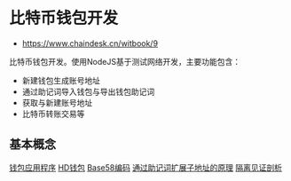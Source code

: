 # 比特币钱包开发
* https://www.chaindesk.cn/witbook/9

比特币钱包开发。使用NodeJS基于测试网络开发，主要功能包含：
- 新建钱包生成账号地址
- 通过助记词导入钱包与导出钱包助记词
- 获取与新建账号地址
- 比特币转账交易等

## 基本概念
[钱包应用程序](钱包应用程序.md)
[HD钱包](HD钱包.md)
[Base58编码](Base58编码.md)
[通过助记词扩展子地址的原理](助记词.md)
[隔离见证剖析](隔离见证剖析.md)